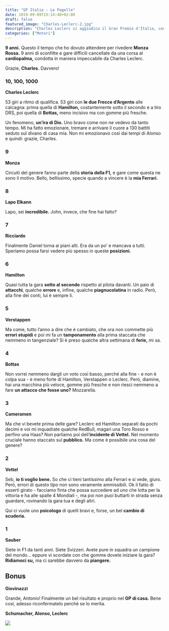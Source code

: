 ```yaml
---
title: "GP Italia - Le Pagelle"
date: 2019-09-09T15:14:48+02:00
draft: false
featured_image: "Charles-Leclerc-2.jpg"
description: "Charles Leclerc si aggiudica il Gran Premio d'Italia, con una gara sontuosa."
categories: ["Motori"]
---
```


**9 anni.** Questo il tempo che ho dovuto attendere per rivedere **Monza Rossa.** 9 anni di sconfitte e gare difficili cancellate da una corsa al **cardiopalma,** condotta in maniera impeccabile da Charles Leclerc. 

Grazie, **Charles.** Davvero!

### 10, 100, 1000
**Charles Leclerc**

53 giri a ritmo di qualifica. 53 giri con **le due Frecce d’Argento** alle calcagna: prima quella di **Hamilton,** costantemente sotto il secondo e a tiro DRS, poi quella di **Bottas,** meno incisivo ma con gomme più fresche. 

Un fenomeno, **un’ira di Dio.** Uno bravo come non ne vedevo da tanto tempo. Mi ha fatto emozionare, tremare e arrivare il cuore a 130 battiti seduto sul divano di casa mia. Non mi emozionavo così dai tempi di Alonso e quindi: grazie, Charles. 

### 9
**Monza**

Circuiti del genere fanno parte della **storia della F1,** e gare come questa ne sono il motivo. Bello, bellissimo, specie quando a vincere è la **mia Ferrari.** 

### 8 
**Lapo Elkann**

Lapo, sei **incredibile.** John, invece, che fine hai fatto? 

### 7
**Ricciardo**

Finalmente Daniel torna ai piani alti. Era da un po’ e mancava a tutti. Speriamo possa farsi vedere più spesso in queste **posizioni.** 

### 6
**Hamilton**

Quasi tutta la gara **sotto al secondo** rispetto al pilota davanti. Un paio di **attacchi**, qualche **errore** e, infine, qualche **piagnucolatina** in radio. Però, alla fine dei conti, lui è sempre lì. 

### 5
**Verstappen**

Ma come, tutto l’anno a dire che è cambiato, che ora non commette più **errori stupidi** e poi mi fa un **tamponamento** alla prima staccata che nemmeno in tangenziale? Si è preso qualche altra settimana di **ferie,** mi sa. 

### 4
**Bottas**

Non vorrei nemmeno dargli un voto così basso, perché alla fine - e non è colpa sua - è meno forte di Hamilton, Verstappen o Leclerc. Però, diamine, hai una macchina più veloce, gomme più fresche e non riesci nemmeno a fare **un attacco che fosse uno?** Mozzarella. 

### 3
**Cameramen** 

Ma che vi bevete prima delle gare? Leclerc ed Hamilton separati da pochi decimi e voi mi inquadrate qualche RedBull, magari una Toro Rosso e perfino una Haas? Non parliamo poi dell’**incidente di Vettel.** Nel momento cruciale hanno staccato sul **pubblico.** Ma come è possibile una cosa del genere? 

### 2
**Vettel**

Seb, **io ti voglio bene.** So che ci tieni tantissimo alla Ferrari e si vede, giuro. Però, errori di questo tipo non sono veramente ammissibili. Ok il fatto di esserti girato - facciamo finta che possa succedere ad uno che lotta per la vittoria e ha alle spalle 4 Mondiali -, ma poi non puoi buttarti in strada senza guardare, rovinando la gara tua e degli altri. 

Qui ci vuole uno **psicologo** di quelli bravi e, forse, un bel **cambio di scuderia.** 

### 1
**Sauber**

Siete in F1 da tanti anni. Siete Svizzeri. Avete pure in squadra un campione del mondo… eppure vi scordate con che gomme dovete iniziare la gara? **Ridiamoci su,** ma ci sarebbe davvero da **piangere.** 

## Bonus
**Giovinazzi** 

Grande, Antonio! Finalmente un bel risultato e proprio nel **GP di casa.** Bene così, adesso riconfermatelo perché se lo merita. 

**Schumacher, Alonso, Leclerc**

<img src="/images/blog/r5ukw2cpbhl31.jpg" />

